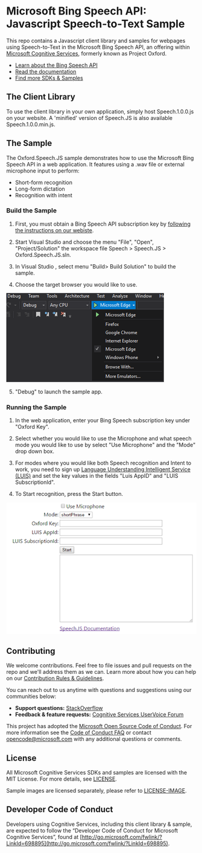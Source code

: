 # Microsoft Bing Speech API: Javascript Speech-to-Text Sample
This repo contains a Javascript client library and samples for webpages using Speech-to-Text in the Microsoft Bing Speech API, an offering within [Microsoft Cognitive Services](https://www.microsoft.com/cognitive-services), formerly known as Project Oxford.
* [Learn about the Bing Speech API](https://www.microsoft.com/cognitive-services/en-us/speech-api)
* [Read the documentation](https://www.microsoft.com/cognitive-services/en-us/speech-api/documentation/overview)
* [Find more SDKs & Samples](https://www.microsoft.com/cognitive-services/en-us/SDK-Sample?api=bing%20speech)


## The Client Library
To use the client library in your own application, simply host Speech.1.0.0.js on your website. A 'minified' version of Speech.JS is also available Speech.1.0.0.min.js.


## The Sample
The Oxford.Speech.JS sample demonstrates how to use the Microsoft Bing Speech API in a web application. It features using a .wav file or external microphone input to perform:
 * Short-form recognition
 * Long-form dictation
 * Recognition with intent


### Build the Sample
 1. First, you must obtain a Bing Speech API subscription key by [following the instructions on our webiste](<https://www.microsoft.com/cognitive-services/en-us/sign-up>).

 2. Start Visual Studio and choose the menu "File", "Open", "Project/Solution" the workspace file Speech \> Speech.JS \> Oxford.Speech.JS.sln.
 
 3. In Visual Studio , select menu "Build\> Build Solution" to build the sample.
 
 4. Choose the target browser you would like to use.
 
  <img src="SampleScreenshots/SelectEmulator.png"/>

 5. "Debug" to launch the sample app.

### Running the Sample
 1. In the web application, enter your Bing Speech subscription key under "Oxford Key".

 2. Select whether you would like to use the Microphone and what speech mode you would like to use by select "Use Microphone" and the "Mode" drop down box.

 3. For modes where you would like both Speech recognition and Intent to work, you need to sign up [Language Understanding Intelligent Service (LUIS)](<https://www.microsoft.com/cognitive-services/en-us/sign-up>) and set the key values in the fields "Luis AppID" and "LUIS SubscriptionId".

 4. To Start recognition, press the Start button.

  <img src="SampleScreenshots/SampleRunning1.png"/>


## Contributing
We welcome contributions. Feel free to file issues and pull requests on the repo and we'll address them as we can. Learn more about how you can help on our [Contribution Rules & Guidelines](</CONTRIBUTING.md>). 

You can reach out to us anytime with questions and suggestions using our communities below:
 - **Support questions:** [StackOverflow](<https://stackoverflow.com/questions/tagged/microsoft-cognitive>)
 - **Feedback & feature requests:** [Cognitive Services UserVoice Forum](<https://cognitive.uservoice.com>)

This project has adopted the [Microsoft Open Source Code of Conduct](https://opensource.microsoft.com/codeofconduct/). For more information see the [Code of Conduct FAQ](https://opensource.microsoft.com/codeofconduct/faq/) or contact [opencode@microsoft.com](mailto:opencode@microsoft.com) with any additional questions or comments.

## License
All Microsoft Cognitive Services SDKs and samples are licensed with the MIT License. For more details, see
[LICENSE](</LICENSE.md>).

Sample images are licensed separately, please refer to [LICENSE-IMAGE](</LICENSE-IMAGE.md>).


## Developer Code of Conduct
Developers using Cognitive Services, including this client library & sample, are expected to follow the “Developer Code of Conduct for Microsoft Cognitive Services”, found at [http://go.microsoft.com/fwlink/?LinkId=698895](http://go.microsoft.com/fwlink/?LinkId=698895).
